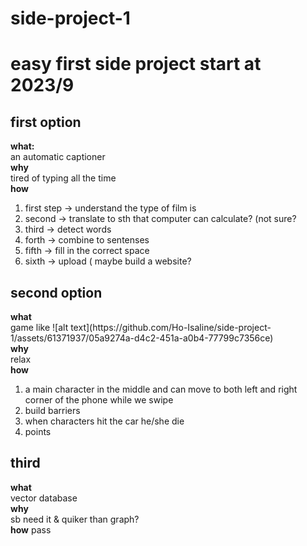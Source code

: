 # side-project-1
<h1>easy first side project start at 2023/9</h1>
  <h2>first option</h2>
  <b>what:</b></br>
  an automatic captioner</br>
  <b>why</b></br>
  tired of typing all the time</br>
  <b>how</b></br>
  <ol>
    <li>first step -> understand the type of film is </li>
    <li>second -> translate to sth that computer can calculate? (not sure?</li>
    <li>third -> detect words</li>
    <li>forth -> combine to sentenses</li>
    <li>fifth -> fill in the correct space</li>
    <li>sixth -> upload ( maybe build a website?</li>
  </ol>
<h2>second option</h2>
<b>what</b></br>
game like 
![alt text](https://github.com/Ho-Isaline/side-project-1/assets/61371937/05a9274a-d4c2-451a-a0b4-77799c7356ce)</br>
<b>why</b></br>
relax</br>
<b>how</b></br>
<ol>
  <li>a main character in the middle and can move to both left and right corner of the phone while we swipe</li>
  <li>build barriers</li>
  <li>when characters hit the car he/she die</li>
  <li>points</li>  
</ol>
<h2>third</h2>
<b>what</b></br>
vector database</br>
<b>why</b></br>
sb need it & quiker than graph?</br>
<b>how</b>
pass




